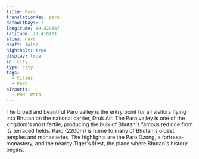 ```yaml
---
title: Paro
translationKey: paro
defaultDays: 1
longitude: 89.429167
latitude: 27.416111
alias: Paro
draft: false
nighthalt: true
display: true
id: city
type: city
tags:
  - Cities
  - Paro
airports:
  - PBH  Paro
---
```


The broad and beautiful Paro valley is the entry point for all visitors flying into Bhutan on the national carrier, Druk Air. The Paro valley is one of the kingdom's most fertile, producing the bulk of Bhutan's famous red rice from its terraced fields.    Paro (2200m) is home to many of Bhutan's oldest temples and monasteries. The highlights are the Paro Dzong, a fortress-monastery, and the nearby Tiger's Nest, the place where Bhutan's history begins.    